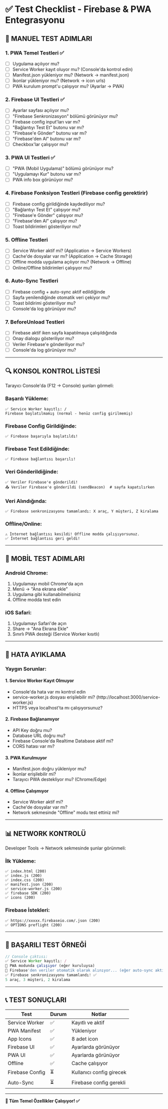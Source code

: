 # ✅ Test Checklist - Firebase & PWA Entegrasyonu

## 🧪 **MANUEL TEST ADIMLARI**

### 1. **PWA Temel Testleri** ✅
- [ ] Uygulama açılıyor mu?
- [ ] Service Worker kayıt oluyor mu? (Console'da kontrol edin)
- [ ] Manifest.json yükleniyor mu? (Network → manifest.json)
- [ ] İkonlar yükleniyor mu? (Network → icon urls)
- [ ] PWA kurulum prompt'u çalışıyor mu? (Ayarlar → PWA)

### 2. **Firebase UI Testleri** ✅
- [ ] Ayarlar sayfası açılıyor mu?
- [ ] "Firebase Senkronizasyon" bölümü görünüyor mu?
- [ ] Firebase config input'ları var mı?
- [ ] "Bağlantıyı Test Et" butonu var mı?
- [ ] "Firebase'e Gönder" butonu var mı?
- [ ] "Firebase'den Al" butonu var mı?
- [ ] Checkbox'lar çalışıyor mu?

### 3. **PWA UI Testleri** ✅
- [ ] "PWA (Mobil Uygulama)" bölümü görünüyor mu?
- [ ] "Uygulamayı Kur" butonu var mı?
- [ ] PWA info box görünüyor mu?

### 4. **Firebase Fonksiyon Testleri** (Firebase config gerektirir)
- [ ] Firebase config girildiğinde kaydediliyor mu?
- [ ] "Bağlantıyı Test Et" çalışıyor mu?
- [ ] "Firebase'e Gönder" çalışıyor mu?
- [ ] "Firebase'den Al" çalışıyor mu?
- [ ] Toast bildirimleri gösteriliyor mu?

### 5. **Offline Testleri**
- [ ] Service Worker aktif mi? (Application → Service Workers)
- [ ] Cache'de dosyalar var mı? (Application → Cache Storage)
- [ ] Offline modda uygulama açılıyor mu? (Network → Offline)
- [ ] Online/Offline bildirimleri çalışıyor mu?

### 6. **Auto-Sync Testleri**
- [ ] Firebase config + auto-sync aktif edildiğinde
- [ ] Sayfa yenilendiğinde otomatik veri çekiyor mu?
- [ ] Toast bildirimi gösteriliyor mu?
- [ ] Console'da log görünüyor mu?

### 7. **BeforeUnload Testleri**
- [ ] Firebase aktif iken sayfa kapatılmaya çalışıldığında
- [ ] Onay dialogu gösteriliyor mu?
- [ ] Veriler Firebase'e gönderiliyor mu?
- [ ] Console'da log görünüyor mu?

---

## 🔍 **KONSOL KONTROL LİSTESİ**

Tarayıcı Console'da (F12 → Console) şunları görmeli:

### **Başarılı Yükleme:**
```
✅ Service Worker kayıtlı: /
Firebase başlatılmamış (normal - henüz config girilmemiş)
```

### **Firebase Config Girildiğinde:**
```
✅ Firebase başarıyla başlatıldı!
```

### **Firebase Test Edildiğinde:**
```
✅ Firebase bağlantısı başarılı!
```

### **Veri Gönderildiğinde:**
```
✅ Veriler Firebase'e gönderildi!
📤 Veriler Firebase'e gönderildi (sendBeacon)  # sayfa kapatılırken
```

### **Veri Alındığında:**
```
✅ Firebase senkronizasyonu tamamlandı: X araç, Y müşteri, Z kiralama
```

### **Offline/Online:**
```
⚠️ İnternet bağlantısı kesildi! Offline modda çalışıyorsunuz.
✅ İnternet bağlantısı geri geldi!
```

---

## 📱 **MOBİL TEST ADIMLARI**

### **Android Chrome:**
1. Uygulamayı mobil Chrome'da açın
2. Menü → "Ana ekrana ekle"
3. Uygulama gibi kullanabilmelisiniz
4. Offline modda test edin

### **iOS Safari:**
1. Uygulamayı Safari'de açın
2. Share → "Ana Ekrana Ekle"
3. Sınırlı PWA desteği (Service Worker kısıtlı)

---

## 🐛 **HATA AYIKLAMA**

### **Yaygın Sorunlar:**

#### **1. Service Worker Kayıt Olmuyor**
- Console'da hata var mı kontrol edin
- service-worker.js dosyası erişilebilir mi? (http://localhost:3000/service-worker.js)
- HTTPS veya localhost'ta mı çalışıyorsunuz?

#### **2. Firebase Bağlanamıyor**
- API Key doğru mu?
- Database URL doğru mu?
- Firebase Console'da Realtime Database aktif mi?
- CORS hatası var mı?

#### **3. PWA Kurulmuyor**
- Manifest.json doğru yükleniyor mu?
- İkonlar erişilebilir mi?
- Tarayıcı PWA destekliyor mu? (Chrome/Edge)

#### **4. Offline Çalışmıyor**
- Service Worker aktif mi?
- Cache'de dosyalar var mı?
- Network sekmesinde "Offline" modu test ettiniz mi?

---

## 📊 **NETWORK KONTROLÜ**

Developer Tools → Network sekmesinde şunlar görünmeli:

### **İlk Yükleme:**
```
✅ index.html (200)
✅ index.js (200)
✅ index.css (200)
✅ manifest.json (200)
✅ service-worker.js (200)
✅ firebase SDK (200)
✅ icons (200)
```

### **Firebase İstekleri:**
```
✅ https://xxxxx.firebaseio.com/.json (200)
✅ OPTIONS preflight (200)
```

---

## 🎯 **BAŞARILI TEST ÖRNEĞİ**

```javascript
// Console çıktısı:
✅ Service Worker kayıtlı: /
📱 PWA modunda çalışıyor (eğer kuruluysa)
🔄 Firebase'den veriler otomatik olarak alınıyor... (eğer auto-sync aktifse)
✅ Firebase senkronizasyonu tamamlandı! ✅
5 araç, 3 müşteri, 2 kiralama
```

---

## 📞 **TEST SONUÇLARI**

| Test | Durum | Notlar |
|------|-------|--------|
| Service Worker | ✅ | Kayıtlı ve aktif |
| PWA Manifest | ✅ | Yükleniyor |
| App Icons | ✅ | 8 adet icon |
| Firebase UI | ✅ | Ayarlarda görünüyor |
| PWA UI | ✅ | Ayarlarda görünüyor |
| Offline | ✅ | Cache çalışıyor |
| Firebase Config | ⏳ | Kullanıcı config girecek |
| Auto-Sync | ⏳ | Firebase config gerekli |

---

**🎊 Tüm Temel Özellikler Çalışıyor! ✅**
